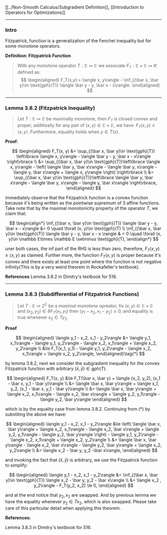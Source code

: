 [[../Non-Smooth Calculus/Subgradient Definition]], [[Introduction to Operators for Optimizations]]


---
### **Intro**

Fitzpatrick, function is a generalization of the Fenchel inequality but for some monotone operators. 

**Definition: Fitzpatrick Function**
> With any monotone operator $T:\mathbb E \mapsto \mathbb E$ we associate $F_T: \mathbb E\times \mathbb E \mapsto \mathbb{\bar{R}}$ defined as: 
> $$
> \begin{aligned}
>   F_T(x,y):= \langle x, y\rangle - \inf_{(\bar x, \bar y)\in \text{gph}(T)} \langle \bar y - y, \bar x - x\rangle. 
> \end{aligned}
> $$

---
### **Lemma 3.8.2 (Fitzpatrick Inequality)**
> Let $T: \mathbb E \mapsto \mathbb E$ be maximally monotone, then $F_T$ is closed convex and proper, additioally for any pair of $(x, y) \in \mathbb E \times \mathbb E$, we have: $F_T(x, y)\ge \langle x, y\rangle$. Furthermore, equality holds when $y \in T(x)$. 

**Proof**:

$$
\begin{aligned}
    F_T(x, y) &= \sup_{(\bar x, \bar y)\in \text{gph}(T)}
    \left\lbrace
        \langle x, y\rangle - \langle \bar y - y, \bar x - x\rangle
    \right\rbrace
    \\
    &= \sup_{(\bar x, \bar y)\in \text{gph}(T)}\left\lbrace
        \langle x, y\rangle - 
        \left(
            \langle \bar y, \bar x\rangle - \langle \bar y, x\rangle
            - 
            \langle y, \bar x\rangle + \langle x, y\rangle
        \right)
    \right\rbrace
    \\
    &= 
    \sup_{(\bar x, \bar y)\in \text{gph}(T)}\left\lbrace
        \langle \bar y, \bar x\rangle - \langle \bar y, x\rangle
        - 
        \langle y, \bar x\rangle
    \right\rbrace, 
\end{aligned}
$$

immediately observe that the Fitzpatrick function is a convex function because it's being written as the pointwise supremum of 3 affine functions. Take note that by the maximal monotonicity property of the operator $T$, we claim that: 

$$
\begin{align*}
    \inf_{(\bar x, \bar y)\in \text{gph}(T)} \langle \bar y - y, \bar x - x\rangle 
    &= 0 \quad \forall (x, y)\in \text{gph}(T)
    \\
    \inf_{(\bar x, \bar y)\in \text{gph}(T)} \langle \bar y - y, \bar x - x \rangle
    & < 0 \quad
    \forall (x, y)\in \mathbb E\times \mathbb E \setminus \text{gph}(T), 
\end{align*}
$$

uner both cases, the inf part of the RHS is less than zero, therefore, $F_T(x, y)\ge \langle x, y\rangle$ as claimed. Further more, the function $F_T(x, y)$ is proper because it's convex and there exists at least one point where the function is not negative infinity(This is by a very weird theorem in Rockafeller's textbook).





**References**
Lemma 3.8.2 in Dimitry's textbook for 516. 

---
### **Lemma 3.8.3 (Subdifferential of Fitzpatrick Functions)**
> Let $T: \mathbb E \mapsto 2^{\mathbb E}$ be a *maximal monotone* opreator, fix $(x, y)\in \mathbb E \times \mathbb E$ and $(x_2, y_2)\in \partial F_T(x_1, y_1)$ then $\langle y_1 - x_2, x_1 - y_2\rangle\le 0$, and equality is true whenever $x_2 \in Ty_2$. 

**Proof**

$$
\begin{aligned}
    \langle y_1 - x_2, x_1 - y_2\rangle
    &= 
    \langle y_1, x_1\rangle - \langle y_1, y_2\rangle - \langle x_2, x_1\rangle
    + \langle x_2, y_2\rangle
    \\
    &\le 
    F_T(x_1, y_1) - \langle y_1, y_2\rangle - \langle x_2, x_1\rangle
    + \langle x_2, y_2\rangle,
\end{aligned}\tag{*}
$$

by lemma 3.8.2, next we consider the subgradient inequality for the convex Fitzpatrick function with arbitrary $(\bar x, \bar y)\in \text{gph}(T)$: 

$$
\begin{aligned}
    F_T(x, y)
    &\le F_T(\bar x, \bar y) + \langle (x_2, y_2), (x_1 - \bar x, y_1 - \bar y)\rangle
    \\
    &= 
    \langle \bar x, \bar y\rangle + 
    \langle x_1, y_2, (x_1 - \bar x, y_1 - \bar y)\rangle
    \\
    &= 
    \langle \bar x, \bar y\rangle + \langle x_2, x_1\rangle - \langle x_2, \bar x\rangle + \langle y_2, y_1\rangle - \langle y_2, \bar y\rangle
\end{aligned}
$$

which is by the equality case from lemma 3.8.2. Continuing from (*) by substiting the above we have: 

$$
\begin{aligned}
    \langle y_1 - x_2, x_1 - y_2\rangle &\le 
    \left(
        \langle \bar x, \bar y\rangle + \langle x_2, x_1\rangle - \langle x_2, \bar x\rangle + \langle y_2, y_1\rangle - \langle y_2, \bar y\rangle
    \right) - \langle y_1, y_2\rangle - \langle x_2, x_1\rangle
    + \langle x_2, y_2\rangle
    \\
    &= \langle \bar x, \bar y\rangle - \langle x_2, \bar x\rangle - 
    \langle y_2, \bar y\rangle + \langle x_2, y_2\rangle
    \\
    &= \langle x_2 - \bar y, y_2 -\bar x\rangle, 
\end{aligned}
$$

and invoking the fact that $(\bar x, \bar y)$ is arbitrary, we use the Fitzpatrick function to simplify: 

$$
\begin{aligned}
    \langle y_1 - x_2, x_1 - y_2\rangle
    &= 
    \inf_{(\bar x, \bar y)\in \text{gph}(T)}
    \langle x_2 - \bar y, y_2 - \bar x\rangle 
    \\
    &= \langle x_2 , y_2\rangle - F_T(y_2, x_2) \le 0, 
\end{aligned}
$$

and at the end notice that $y_2, x_2$ are swapped. And by previous lemma we have the equality whenever $y_2 \in Tx_2$, which is also swapped. Please take care of this particular detail when applying this theorem. 


**References:**

Lemma 3.8.3 in Dimitry's textbook for 516. 